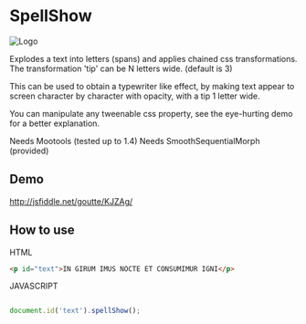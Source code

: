 SpellShow
=========

![Logo](http://github.com/Goutte/SpellShow/raw/master/Docs/spellShow.png)

Explodes a text into letters (spans) and applies chained css transformations.
The transformation 'tip' can be N letters wide. (default is 3)

This can be used to obtain a typewriter like effect,
by making text appear to screen character by character with opacity, with a tip 1 letter wide.

You can manipulate any tweenable css property, see the eye-hurting demo for a better explanation.

Needs Mootools (tested up to 1.4)
Needs SmoothSequentialMorph (provided)

Demo
----

http://jsfiddle.net/goutte/KJZAg/


How to use
----------

HTML

``` html
<p id="text">IN GIRUM IMUS NOCTE ET CONSUMIMUR IGNI</p>
```


JAVASCRIPT

``` javascript

document.id('text').spellShow();

```